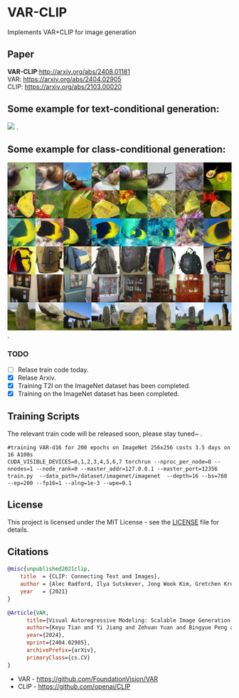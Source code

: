 # VAR-CLIP
Implements VAR+CLIP for image generation
## Paper
**VAR-CLIP**:http://arxiv.org/abs/2408.01181  
VAR: https://arxiv.org/abs/2404.02905  
CLIP: https://arxiv.org/abs/2103.00020  
## Some example for text-conditional generation:
<img src="img/show_res.png" width="800px"/> . 

## Some example for class-conditional generation:
<img src="img/concatenated_image.jpg" width="800px"/> .

### TODO 
- [ ] Relase train code today.
- [x] Relase Arxiv.
- [x] Training T2I on the ImageNet dataset has been completed.
- [x] Training on the ImageNet dataset has been completed.
## Training Scripts
The relevant train code will be released soon, please stay tuned~ . 
```shell
#training VAR-d16 for 200 epochs on ImageNet 256x256 costs 3.5 days on 16 A100s  
CUDA_VISIBLE_DEVICES=0,1,2,3,4,5,6,7 torchrun --nproc_per_node=8 --nnodes=1 --node_rank=0 --master_addr=127.0.0.1 --master_port=12356 train.py  --data_path=/dataset/imagenet/imagenet  --depth=16 --bs=768 --ep=200 --fp16=1 --alng=1e-3 --wpe=0.1
```
## License
This project is licensed under the MIT License - see the [LICENSE](LICENSE) file for details.

## Citations

```bibtex
@misc{unpublished2021clip,
    title  = {CLIP: Connecting Text and Images},
    author = {Alec Radford, Ilya Sutskever, Jong Wook Kim, Gretchen Krueger, Sandhini Agarwal},
    year   = {2021}
}
```
```bibtex
@Article{VAR,
      title={Visual Autoregressive Modeling: Scalable Image Generation via Next-Scale Prediction}, 
      author={Keyu Tian and Yi Jiang and Zehuan Yuan and Bingyue Peng and Liwei Wang},
      year={2024},
      eprint={2404.02905},
      archivePrefix={arXiv},
      primaryClass={cs.CV}
}
```
* VAR - https://github.com/FoundationVision/VAR
* CLIP - https://github.com/openai/CLIP
